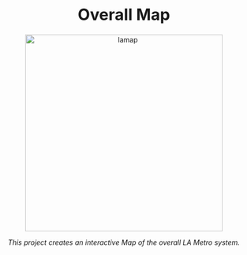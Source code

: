 <h1 align="center" style="font-weight:bold;font-size:32px;">Overall Map</h1>

<div align="center">
  <img src="https://live.staticflickr.com/3926/15019439559_9d20d417a3_b.jpg" alt="lamap" height="400"/>
  <br>
  <p id="desc" style="font-style:italic;text-align:center;">This project creates an interactive Map of the overall LA Metro system.
  </p>
</div>